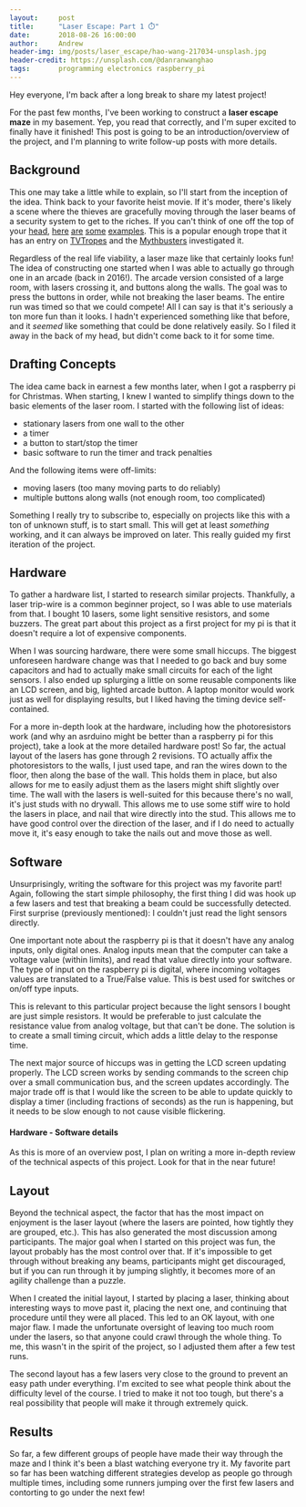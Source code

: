 ```yaml
---
layout:     post
title:      "Laser Escape: Part 1 ⏱️"
date:       2018-08-26 16:00:00
author:     Andrew
header-img: img/posts/laser_escape/hao-wang-217034-unsplash.jpg
header-credit: https://unsplash.com/@danranwanghao
tags:       programming electronics raspberry_pi
---
```

Hey everyone, I'm back after a long break to share my latest project!

For the past few months, I've been working to construct a **laser escape maze** in my basement.  Yep, you read that correctly, and I'm super excited to finally have it finished!  This post is going to be an introduction/overview of the project, and I'm planning to write follow-up posts with more details.

## Background
This one may take a little while to explain, so I'll start from the inception of the idea.  Think back to your favorite heist movie.  If it's moder, there's likely a scene where the thieves are gracefully moving through the laser beams of a security system to get to the riches.  <!--break--> If you can't think of one off the top of your [head](https://www.youtube.com/watch?v=aEawL9PYh-k), [here](https://www.youtube.com/watch?v=w0Wwrb4c4uE) [are](https://www.youtube.com/watch?v=1g9QEQrHOMw) [some](https://www.youtube.com/watch?v=mr834Cs9ncs) [examples](https://www.youtube.com/watch?v=KX2_LCUkhDs).  This is a popular enough trope that  it has an entry on [TVTropes](https://tvtropes.org/pmwiki/pmwiki.php/Main/LaserHallway) and the [Mythbusters](https://www.youtube.com/watch?v=ZAv7z4Rg0W8) investigated it.

Regardless of the real life viability, a laser maze like that certainly looks fun!  The idea of constructing one started when I was able to actually go through one in an arcade (back in 2016!).  The arcade version consisted of a large room, with lasers crossing it, and buttons along the walls.  The goal was to press the buttons in order, while not breaking the laser beams.  The entire run was timed so that we could compete!  All I can say is that it's seriously a ton more fun than it looks.  I hadn't experienced something like that before, and it *seemed* like something that could be done relatively easily.  So I filed it away in the back of my head, but didn't come back to it for some time.

## Drafting Concepts
The idea came back in earnest a few months later, when I got a raspberry pi for Christmas.  When starting, I knew I wanted to simplify things down to the basic elements of the laser room.  I started with the following list of ideas:
* stationary lasers from one wall to the other
* a timer
* a button to start/stop the timer
* basic software to run the timer and track penalties

And the following items were off-limits:
* moving lasers (too many moving parts to do reliably)
* multiple buttons along walls (not enough room, too complicated)

Something I really try to subscribe to, especially on projects like this with a ton of unknown stuff, is to start small.  This will get at least *something* working, and it can always be improved on later.  This really guided my first iteration of the project.

## Hardware
To gather a hardware list, I started to research similar projects.  Thankfully, a laser trip-wire is a common beginner project, so I was able to use materials from that.  I bought 10 lasers, some light sensitive resistors, and some buzzers.  The great part about this project as a first project for my pi is that it doesn't require a lot of expensive components.

When I was sourcing hardware, there were some small hiccups.  The biggest unforeseen hardware change was that I needed to go back and buy some capacitors and had to actually make small circuits for each of the light sensors.  I also ended up splurging a little on some reusable components like an LCD screen, and big, lighted arcade button.  A laptop monitor would work just as well for displaying results, but I liked having the timing device self-contained.

<!-->
For a more in-depth look at the hardware, including how the photoresistors work (and why an asrduino might be better than a raspberry pi for this project), take a look at the more detailed hardware post!

So far, the actual layout of the lasers has gone through 2 revisions.  TO actually affix the photoresistors to the walls, I just used tape, and ran the wires down to the floor, then along the base of the wall.  This holds them in place, but also allows for me to easily adjust them as the lasers might shift slightly over time.

The wall with the lasers is well-suited for this because there's no wall, it's just studs with no drywall.  This allows me to use some stiff wire to hold the lasers in place, and nail that wire directly into the stud.  This allows me to have good control over the direction of the laser, and if I do need to actually move it, it's easy enough to take the nails out and move those as well.
<!-->

## Software
Unsurprisingly, writing the software for this project was my favorite part!  Again, following the start simple philosophy, the first thing I did was hook up a few lasers and test that breaking a beam could be successfully detected.  First surprise (previously mentioned): I couldn't just read the light sensors directly.

One important note about the raspberry pi is that it doesn't have any analog inputs, only digital ones.  Analog inputs mean that the computer can take a voltage value (within limits), and read that value directly into your software.  The type of input on the raspberry pi is digital, where incoming voltages values are translated to a True/False value.  This is best used for switches or on/off type inputs.

This is relevant to this particular project because the light sensors I bought are just simple resistors.  It would be preferable to just calculate the resistance value from analog voltage, but that can't be done.  The solution is to create a small timing circuit, which adds a little delay to the response time.

The next major source of hiccups was in getting the LCD screen updating properly.  The LCD screen works by sending commands to the screen chip over a small communication bus, and the screen updates accordingly.  The major trade off is that I would like the screen to be able to update quickly to display a timer (including fractions of seconds) as the run is happening, but it needs to be slow enough to not cause visible flickering.  

#### Hardware - Software details
As this is more of an overview post, I plan on writing a more in-depth review of the technical aspects of this project.  Look for that in the near future!

## Layout
Beyond the technical aspect, the factor that has the most impact on enjoyment is the laser layout (where the lasers are pointed, how tightly they are grouped, etc.).  This has also generated the most discussion among participants.  The major goal when I started on this project was fun, the layout probably has the most control over that.  If it's impossible to get through without breaking any beams, participants might get discouraged, but if you can run through it by jumping slightly, it becomes more of an agility challenge than a puzzle.

When I created the initial layout, I started by placing a laser, thinking about interesting ways to move past it, placing the next one, and continuing that procedure until they were all placed.  This led to an OK layout, with one major flaw.  I made the unfortunate oversight of leaving too much room under the lasers, so that anyone could crawl through the whole thing.  To me, this wasn't in the spirit of the project, so I adjusted them after a few test runs.

The second layout has a few lasers very close to the ground to prevent an easy path under everything. I'm excited to see what people think about the difficulty level of the course.  I tried to make it not too tough, but there's a real possibility that people will make it through extremely quick.

## Results
So far, a few different groups of people have made their way through the maze and I think it's been a blast watching everyone try it.  My favorite part so far has been watching different strategies develop as people go through multiple times, including some runners jumping over the first few lasers and contorting to go under the next few!
